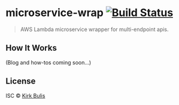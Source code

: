 # microservice-wrap [![Build Status][travis-image]][travis-url]
> AWS Lambda microservice wrapper for multi-endpoint apis.

## How It Works

(Blog and how-tos coming soon...)

## License

ISC © [Kirk Bulis](http://github.com/kbulis)

[travis-image]: https://travis-ci.org/kbulis/microservice-wrap.svg?branch=master
[travis-url]: https://travis-ci.org/kbulis/microservice-wrap
